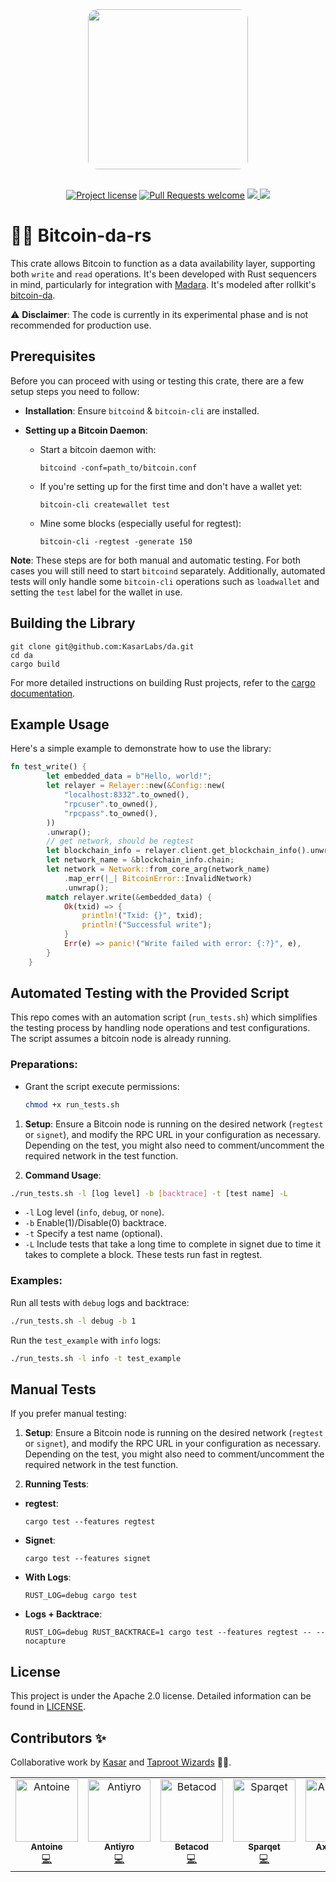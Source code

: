 <!-- markdownlint-disable -->
<div align="center">
<img src="https://i.ibb.co/kM9JL7p/Barknet-tbg.png" height="256" style="border-radius: 15px;">
</div>
<div align="center">
<br />
<!-- markdownlint-restore -->

[![Project license](https://img.shields.io/github/license/kasarlabs/bitcoin-da.svg?style=flat-square)](LICENSE)
[![Pull Requests welcome](https://img.shields.io/badge/PRs-welcome-ff69b4.svg?style=flat-square)](https://github.com/kasarlabs/bitcoin-da/issues?q=is%3Aissue+is%3Aopen+label%3A%22help+wanted%22)
<a href="https://twitter.com/KasarLabs">
<img src="https://img.shields.io/twitter/follow/KasarLabs?style=social"/>
</a>
<a href="https://github.com/kasarlabs/bitcoin-da">
<img src="https://img.shields.io/github/stars/kasarlabs/bitcoin-da?style=social"/>
</a>
</div>

# 🧙‍♂️ Bitcoin-da-rs

This crate allows Bitcoin to function as a data availability layer, supporting both `write` and `read` operations. It's been developed with Rust sequencers in mind, particularly for integration with [Madara](https://github.com/keep-starknet-strange/madara). It's modeled after rollkit's [bitcoin-da](https://github.com/rollkit/bitcoin-da).

⚠️ **Disclaimer**: The code is currently in its experimental phase and is not recommended for production use.

## Prerequisites

Before you can proceed with using or testing this crate, there are a few setup steps you need to follow:

- **Installation**: Ensure `bitcoind` & `bitcoin-cli` are installed.

- **Setting up a Bitcoin Daemon**:

  - Start a bitcoin daemon with:
    ```shell
    bitcoind -conf=path_to/bitcoin.conf
    ```

  - If you're setting up for the first time and don't have a wallet yet:
    ```shell
    bitcoin-cli createwallet test
    ```

  - Mine some blocks (especially useful for regtest):
    ```shell
    bitcoin-cli -regtest -generate 150
    ```

**Note**: These steps are for both manual and automatic testing. For both cases you will still need to start `bitcoind` separately. Additionally, automated tests will only handle some `bitcoin-cli` operations such as `loadwallet` and setting the `test` label for the wallet in use.

## Building the Library

```shell
git clone git@github.com:KasarLabs/da.git
cd da
cargo build
```

For more detailed instructions on building Rust projects, refer to the [cargo documentation](https://doc.rust-lang.org/stable/cargo/).

## Example Usage

Here's a simple example to demonstrate how to use the library:

```rs
fn test_write() {
        let embedded_data = b"Hello, world!";
        let relayer = Relayer::new(&Config::new(
            "localhost:8332".to_owned(),
            "rpcuser".to_owned(),
            "rpcpass".to_owned(),
        ))
        .unwrap();
        // get network, should be regtest
        let blockchain_info = relayer.client.get_blockchain_info().unwrap();
        let network_name = &blockchain_info.chain;
        let network = Network::from_core_arg(network_name)
            .map_err(|_| BitcoinError::InvalidNetwork)
            .unwrap();
        match relayer.write(&embedded_data) {
            Ok(txid) => {
                println!("Txid: {}", txid);
                println!("Successful write");
            }
            Err(e) => panic!("Write failed with error: {:?}", e),
        }
    }
```

## Automated Testing with the Provided Script

This repo comes with an automation script (`run_tests.sh`) which simplifies the testing process by handling node operations and test configurations. The script assumes a bitcoin node is already running.

### Preparations:

- Grant the script execute permissions:
  ```bash
  chmod +x run_tests.sh
  ```

1. **Setup**: Ensure a Bitcoin node is running on the desired network (`regtest` or `signet`), and modify the RPC URL in your configuration as necessary. Depending on the test, you might also need to comment/uncomment the required network in the test function.

2. **Command Usage**:

```bash
./run_tests.sh -l [log level] -b [backtrace] -t [test name] -L
```

- `-l` Log level (`info`, `debug`, or `none`).
- `-b` Enable(1)/Disable(0) backtrace.
- `-t` Specify a test name (optional).
- `-L` Include tests that take a long time to complete in signet due to time it takes to complete a block. These tests run fast in regtest.

### Examples:

Run all tests with `debug` logs and backtrace:

```bash
./run_tests.sh -l debug -b 1
```

Run the `test_example` with `info` logs:

```bash
./run_tests.sh -l info -t test_example
```

## Manual Tests

If you prefer manual testing:

1. **Setup**: Ensure a Bitcoin node is running on the desired network (`regtest` or `signet`), and modify the RPC URL in your configuration as necessary. Depending on the test, you might also need to comment/uncomment the required network in the test function.

2. **Running Tests**:

  - **regtest**:
    ```shell
    cargo test --features regtest
    ```

  - **Signet**:
    ```shell
    cargo test --features signet
    ```

  - **With Logs**:
    ```shell
    RUST_LOG=debug cargo test
    ```

  - **Logs + Backtrace**:
    ```shell
    RUST_LOG=debug RUST_BACKTRACE=1 cargo test --features regtest -- --nocapture
    ```

## License

This project is under the Apache 2.0 license. Detailed information can be found in [LICENSE](./LICENSE).

## Contributors ✨

Collaborative work by [Kasar](https://twitter.com/kasarlabs) and [Taproot Wizards](https://twitter.com/TaprootWizards) 🧙‍♂️.

<!-- ALL-CONTRIBUTORS-LIST:START - Do not remove or modify this section -->
<!-- prettier-ignore-start -->
<!-- markdownlint-disable -->
<table>
  <tbody>
    <tr>
      <td align="center" valign="top" width="14.28%"><a href="https://github.com/0xEniotna"><img src="https://avatars.githubusercontent.com/u/101047205?v=4?s=100" width="100px;" alt="Antoine"/><br /><sub><b>Antoine</b></sub></a><br /><a href="https://github.com/kasarlabs/bitcoin-da/commits?author=0xEniotna" title="Code">💻</a></td>
      <td align="center" valign="top" width="14.28%"><a href="https://github.com/antiyro"><img src="https://avatars.githubusercontent.com/u/74653697?v=4?s=100" width="100px;" alt="Antiyro"/><br /><sub><b>Antiyro</b></sub></a><br /><a href="https://github.com/kasarlabs/bitcoin-da/commits?author=antiyro" title="Code">💻</a></td>
      <td align="center" valign="top" width="14.28%"><a href="https://github.com/betacodd"><img src="https://avatars.githubusercontent.com/u/97968794?v=4?s=100" width="100px;" alt="Betacod"/><br /><sub><b>Betacod</b></sub></a><br /><a href="https://github.com/kasarlabs/bitcoin-da/commits?author=betacodd" title="Code">💻</a></td>
      <td align="center" valign="top" width="14.28%"><a href="https://github.com/sparqet"><img src="https://avatars.githubusercontent.com/u/37338401?v=4?s=100" width="100px;" alt="Sparqet"/><br /><sub><b>Sparqet</b></sub></a><br /><a href="https://github.com/kasarlabs/bitcoin-da/commits?author=Sparqet" title="Code">💻</a></td>
      <td align="center" valign="top" width="14.28%"><a href="https://github.com/axelizsak"><img src="https://avatars.githubusercontent.com/u/98711930?v=4?s=100" width="100px;" alt="Axel Izsak"/><br /><sub><b>Axel Izsak</b></sub></a><br /><a href="https://github.com/kasarlabs/bitcoin-da/commits?author=axelizsak" title="Code">💻</a></td>
      <td align="center" valign="top" width="14.28%"><a href="https://github.com/zarboq"><img src="https://avatars.githubusercontent.com/u/37303126?v=4?s=100" width="100px;" alt="Zarboq"/><br /><sub><b>Zarboq</b></sub></a><br /><a href="https://github.com/kasarlabs/bitcoin-da/commits?author=zarboq" title="Code">💻</a></td>
    </tr>
  </tbody>
</table>